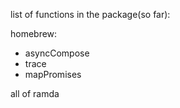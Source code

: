 list of functions in the package(so far): 

homebrew:
- asyncCompose
- trace 
- mapPromises

all of ramda